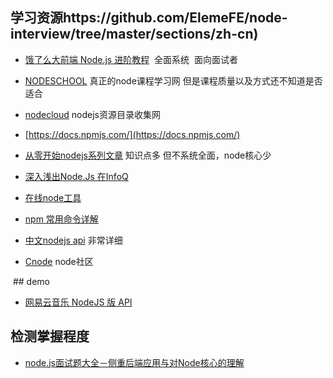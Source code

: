 ## 学习资源https://github.com/ElemeFE/node-interview/tree/master/sections/zh-cn)
    
    
- [饿了么大前端 Node.js 进阶教程](https://github.com/ElemeFE/node-interview/tree/master/sections/zh-cn)
  全面系统  面向面试者
  
- [NODESCHOOL](https://nodeschool.io/zh-cn/index.html)
 真正的node课程学习网  但是课程质量以及方式还不知道是否适合
 
- [nodecloud](https://www.nodecloud.org/)
  nodejs资源目录收集网

- [https://docs.npmjs.com/](https://docs.npmjs.com/)

- [从零开始nodejs系列文章](http://blog.fens.me/series-nodejs/)
知识点多 但不系统全面，node核心少

- [深入浅出Node.Js  在InfoQ](http://www.infoq.com/cn/master-nodejs)

- [在线node工具](https://c.runoob.com/compile/22)

- [npm 常用命令详解](http://www.cnblogs.com/PeunZhang/p/5553574.html)

- [中文nodejs api](http://nodejs.cn/api/os.html)
  非常详细
  
- [Cnode](https://cnodejs.org/)
  node社区
  
  ## demo
  - [网易云音乐 NodeJS 版 API](https://binaryify.github.io/NeteaseCloudMusicApi/#/?id=%e5%85%b3%e4%ba%8e%e6%ad%a4%e6%96%87%e6%a1%a3)

## 检测掌握程度
- [node.js面试题大全－侧重后端应用与对Node核心的理解](http://www.cnblogs.com/meteorcn/p/node_mianshiti_interview_question.html)
